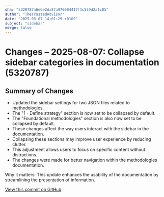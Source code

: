 ```yaml
---
sha: "5320787a6e6e2da87a976004417f1c559d2a1c05"
author: "TheTrustedAdvisor"
date: "2025-08-07 14:01:29 +0100"
subject: "sidebar"
merge: false
---
```


# Changes – 2025-08-07: Collapse sidebar categories in documentation (5320787)

## Summary of Changes

- Updated the sidebar settings for two JSON files related to methodologies.
- The "1 - Define strategy" section is now set to be collapsed by default.
- The "Foundational methodologies" section is also now set to be collapsed by default.
- These changes affect the way users interact with the sidebar in the documentation.
- Collapsing these sections may improve user experience by reducing clutter.
- This adjustment allows users to focus on specific content without distractions.
- The changes were made for better navigation within the methodologies documentation.

Why it matters: This update enhances the usability of the documentation by streamlining the presentation of information.

[View this commit on GitHub](https://github.com/TheTrustedAdvisor/FabricAdoptionFramework/commit/5320787a6e6e2da87a976004417f1c559d2a1c05)
